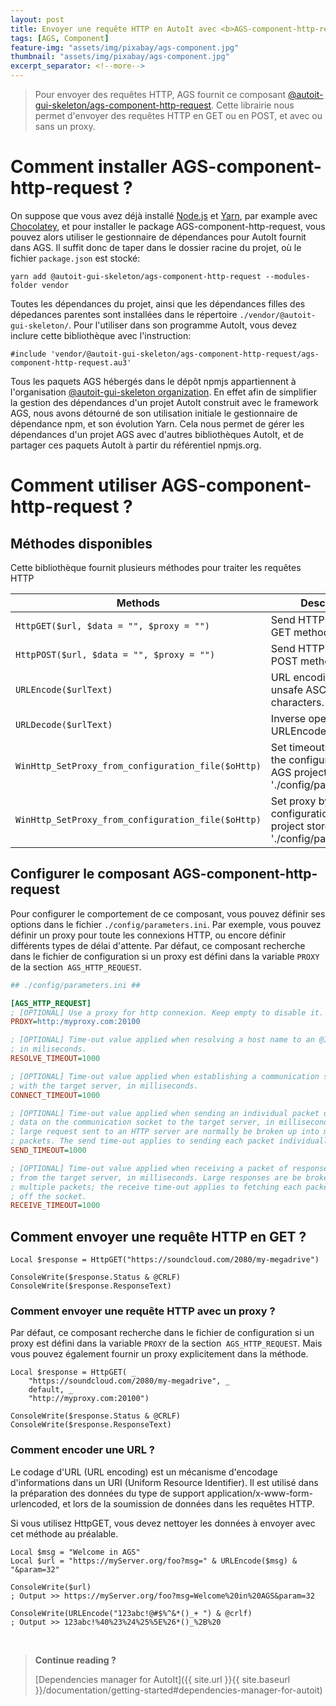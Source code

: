 ```yaml
---
layout: post
title: Envoyer une requête HTTP en AutoIt avec <b>AGS-component-http-request</b>
tags: [AGS, Component]
feature-img: "assets/img/pixabay/ags-component.jpg"
thumbnail: "assets/img/pixabay/ags-component.jpg"
excerpt_separator: <!--more-->
---
```



> Pour envoyer des requêtes HTTP, AGS fournit ce composant [@autoit-gui-skeleton/ags-component-http-request](https://www.npmjs.com/package/@autoit-gui-skeleton/ags-component-http-request). Cette librairie nous permet d'envoyer des requêtes HTTP en GET ou en POST, et avec ou sans un proxy. 



<!--more-->


# Comment installer AGS-component-http-request ?

On suppose que vous avez déjà installé [Node.js](https://nodejs.org/) et [Yarn](https://yarnpkg.com/lang/en/), par example avec [Chocolatey](https://chocolatey.org/), et pour installer le package AGS-component-http-request, vous pouvez alors utiliser le gestionnaire de dépendances pour AutoIt fournit dans AGS. Il suffit donc de taper dans le dossier racine du projet, où le fichier `package.json` est stocké:

<pre class="command-line" data-prompt="C: \>">
<code class=" language-bash">yarn add @autoit-gui-skeleton/ags-component-http-request --modules-folder vendor</code>
</pre>

Toutes les dépendances du projet, ainsi que les dépendances filles des dépedances parentes sont installées dans le répertoire `./vendor/@autoit-gui-skeleton/`. Pour l'utiliser dans son programme AutoIt, vous devez inclure cette bibliothèque avec l'instruction: 

```autoit
#include 'vendor/@autoit-gui-skeleton/ags-component-http-request/ags-component-http-request.au3'
```

Tous les paquets AGS hébergés dans le dépôt npmjs appartiennent à l'organisation [@autoit-gui-skeleton organization](https://www.npmjs.com/search?q=autoit-gui-skeleton). En effet afin de simplifier la gestion des dépendances d'un projet AutoIt construit avec le framework AGS, nous avons détourné de son utilisation initiale le gestionnaire de dépendance npm, et son évolution Yarn. Cela nous permet de gérer les dépendances d'un projet AGS avec d'autres bibliothèques AutoIt, et de partager ces paquets AutoIt à partir du référentiel npmjs.org.



# Comment utiliser AGS-component-http-request ? 

## Méthodes disponibles 
    
Cette bibliothèque fournit plusieurs méthodes pour traiter les requêtes HTTP

 Methods    | Description 
---------------|-------------
`HttpGET($url, $data = "", $proxy = "")` | Send HTTP request with GET method.
`HttpPOST($url, $data = "", $proxy = "")` | Send HTTP request with POST method.
`URLEncode($urlText)` | URL encoding replaces unsafe ASCII characters.  
`URLDecode($urlText)` | Inverse operation of URLEncode.
`WinHttp_SetProxy_from_configuration_file($oHttp)` | Set timeouts by parsing the configuration file AGS project store in './config/parameters.ini'.
`WinHttp_SetProxy_from_configuration_file($oHttp)` | Set proxy by parsing the configuration file AGS project store in './config/parameters.ini'.


## Configurer le composant AGS-component-http-request

Pour configurer le comportement de ce composant, vous pouvez définir ses options dans le fichier `./config/parameters.ini`. Par exemple, vous pouvez définir un proxy pour toute les connexions HTTP, ou encore définir différents types de délai d'attente. Par défaut, ce composant recherche dans le fichier de configuration si un proxy est défini dans la variable `PROXY` de la section` AGS_HTTP_REQUEST`.

```ini
## ./config/parameters.ini ##

[AGS_HTTP_REQUEST]
; [OPTIONAL] Use a proxy for http connexion. Keep empty to disable it.
PROXY=http:/myproxy.com:20100

; [OPTIONAL] Time-out value applied when resolving a host name to an @IP,
; in miliseconds.
RESOLVE_TIMEOUT=1000

; [OPTIONAL] Time-out value applied when establishing a communication socket
; with the target server, in milliseconds.
CONNECT_TIMEOUT=1000

; [OPTIONAL] Time-out value applied when sending an individual packet of request
; data on the communication socket to the target server, in milliseconds. A
; large request sent to an HTTP server are normally be broken up into multiple
; packets. The send time-out applies to sending each packet individually.
SEND_TIMEOUT=1000

; [OPTIONAL] Time-out value applied when receiving a packet of response data
; from the target server, in milliseconds. Large responses are be broken up into
; multiple packets; the receive time-out applies to fetching each packet of data
; off the socket.
RECEIVE_TIMEOUT=1000
```


## Comment envoyer une requête HTTP en GET ?

```autoit
Local $response = HttpGET("https://soundcloud.com/2080/my-megadrive")
    
ConsoleWrite($response.Status & @CRLF)
ConsoleWrite($response.ResponseText)
```


### Comment envoyer une requête HTTP avec un proxy ?

Par défaut, ce composant recherche dans le fichier de configuration si un proxy est défini dans la variable `PROXY` de la section` AGS_HTTP_REQUEST`. Mais vous pouvez également fournir un proxy explicitement dans la méthode.

```autoit
Local $response = HttpGET( _ 
    "https://soundcloud.com/2080/my-megadrive", _ 
    default, _ 
    "http://myproxy.com:20100")
    
ConsoleWrite($response.Status & @CRLF)
ConsoleWrite($response.ResponseText)
```


### Comment encoder une URL ?

Le codage d'URL (URL encoding) est un mécanisme d'encodage d'informations dans un URI (Uniform Resource Identifier). Il est utilisé dans la préparation des données du type de support application/x-www-form-urlencoded, et lors de la soumission de données dans les requêtes HTTP. 

Si vous utilisez HttpGET, vous devez nettoyer les données à envoyer avec cet méthode au préalable.

```autoit
Local $msg = "Welcome in AGS"
Local $url = "https://myServer.org/foo?msg=" & URLEncode($msg) & "&param=32"

ConsoleWrite($url)
; Output >> https://myServer.org/foo?msg=Welcome%20in%20AGS&param=32

ConsoleWrite(URLEncode("123abc!@#$%^&*()_+ ") & @crlf)
; Output >> 123abc!%40%23%24%25%5E%26*()_%2B%20
```




<br/>

> **Continue reading ?**
>
> [Dependencies manager for AutoIt]({{ site.url }}{{ site.baseurl }}/documentation/getting-started#dependencies-manager-for-autoit)
